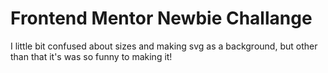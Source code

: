 # Frontend Mentor Newbie Challange
I little bit confused about sizes and making svg as a background, but other than that it's was so funny to making it!


